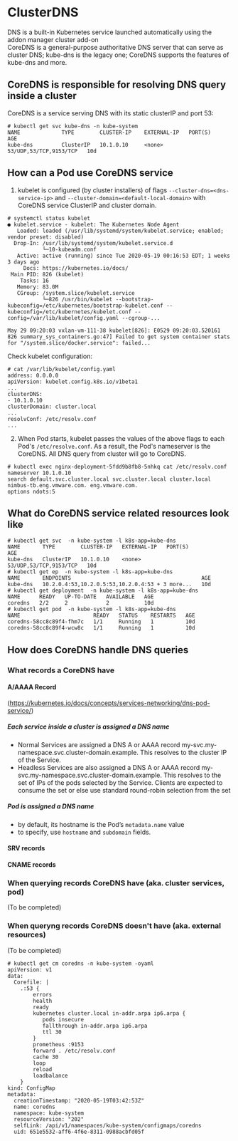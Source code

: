 # ClusterDNS

DNS is a built-in Kubernetes service launched automatically using the addon manager cluster add-on<br>
CoreDNS is a general-purpose authoritative DNS server that can serve as cluster DNS; kube-dns is the legacy one; CoreDNS supports the features of kube-dns and more.

## CoreDNS is responsible for resolving DNS query inside a cluster
CoreDNS is a service serving DNS with its static clusterIP and port 53:
```
# kubectl get svc kube-dns -n kube-system
NAME             TYPE        CLUSTER-IP    EXTERNAL-IP   PORT(S)                  AGE
kube-dns         ClusterIP   10.1.0.10     <none>        53/UDP,53/TCP,9153/TCP   10d
```
## How can a Pod use CoreDNS service
1. kubelet is configured (by cluster installers) of flags `--cluster-dns=<dns-service-ip>` and `--cluster-domain=<default-local-domain>` with CoreDNS service ClusterIP and cluster domain.
```
# systemctl status kubelet
● kubelet.service - kubelet: The Kubernetes Node Agent
   Loaded: loaded (/usr/lib/systemd/system/kubelet.service; enabled; vendor preset: disabled)
  Drop-In: /usr/lib/systemd/system/kubelet.service.d
           └─10-kubeadm.conf
   Active: active (running) since Tue 2020-05-19 00:16:53 EDT; 1 weeks 3 days ago
     Docs: https://kubernetes.io/docs/
 Main PID: 826 (kubelet)
    Tasks: 16
   Memory: 83.0M
   CGroup: /system.slice/kubelet.service
           └─826 /usr/bin/kubelet --bootstrap-kubeconfig=/etc/kubernetes/bootstrap-kubelet.conf --kubeconfig=/etc/kubernetes/kubelet.conf --config=/var/lib/kubelet/config.yaml --cgroup-...

May 29 09:20:03 vxlan-vm-111-38 kubelet[826]: E0529 09:20:03.520161     826 summary_sys_containers.go:47] Failed to get system container stats for "/system.slice/docker.service": failed...
```
Check kubelet configuration:
```
# cat /var/lib/kubelet/config.yaml
address: 0.0.0.0
apiVersion: kubelet.config.k8s.io/v1beta1
...
clusterDNS:
- 10.1.0.10
clusterDomain: cluster.local
...
resolvConf: /etc/resolv.conf
...
```
2. When Pod starts, kubelet passes the values of the above flags to each Pod's `/etc/resolve.conf`. As a result, the Pod's nameserver is the CoreDNS. All DNS query from cluster will go to CoreDNS.
```
# kubectl exec nginx-deployment-5fdd9b8fb8-5nhkq cat /etc/resolv.conf
nameserver 10.1.0.10
search default.svc.cluster.local svc.cluster.local cluster.local nimbus-tb.eng.vmware.com. eng.vmware.com.
options ndots:5
```
## What do CoreDNS service related resources look like
```
# kubectl get svc  -n kube-system -l k8s-app=kube-dns
NAME       TYPE        CLUSTER-IP   EXTERNAL-IP   PORT(S)                  AGE
kube-dns   ClusterIP   10.1.0.10    <none>        53/UDP,53/TCP,9153/TCP   10d
# kubectl get ep  -n kube-system -l k8s-app=kube-dns
NAME       ENDPOINTS                                         AGE
kube-dns   10.2.0.4:53,10.2.0.5:53,10.2.0.4:53 + 3 more...   10d
# kubectl get deployment  -n kube-system -l k8s-app=kube-dns
NAME      READY   UP-TO-DATE   AVAILABLE   AGE
coredns   2/2     2            2           10d
# kubectl get pod  -n kube-system -l k8s-app=kube-dns
NAME                       READY   STATUS    RESTARTS   AGE
coredns-58cc8c89f4-fhm7c   1/1     Running   1          10d
coredns-58cc8c89f4-wcw8c   1/1     Running   1          10d
```
## How does CoreDNS handle DNS queries
### What records a CoreDNS have
#### A/AAAA Record
(https://kubernetes.io/docs/concepts/services-networking/dns-pod-service/)
##### Each service inside a cluster is assigned a DNS name
* Normal Services are assigned a DNS A or AAAA record
my-svc.my-namespace.svc.cluster-domain.example. This resolves to the cluster IP of the Service.
* Headless Services  are also assigned a DNS A or AAAA record
my-svc.my-namespace.svc.cluster-domain.example. This resolves to the set of IPs of the pods selected by the Service. Clients are expected to consume the set or else use standard round-robin selection from the set
##### Pod is assigned a DNS name
* by default, its hostname is the Pod’s `metadata.name` value
* to specify, use `hostname` and `subdomain` fields.
#### SRV records
#### CNAME records
### When querying records CoreDNS have (aka. cluster services, pod)
(To be completed)
### When queryng records CoreDNS doesn't have (aka. external resources)
(To be completed)
```
# kubectl get cm coredns -n kube-system -oyaml
apiVersion: v1
data:
  Corefile: |
    .:53 {
        errors
        health
        ready
        kubernetes cluster.local in-addr.arpa ip6.arpa {
           pods insecure
           fallthrough in-addr.arpa ip6.arpa
           ttl 30
        }
        prometheus :9153
        forward . /etc/resolv.conf
        cache 30
        loop
        reload
        loadbalance
    }
kind: ConfigMap
metadata:
  creationTimestamp: "2020-05-19T03:42:53Z"
  name: coredns
  namespace: kube-system
  resourceVersion: "202"
  selfLink: /api/v1/namespaces/kube-system/configmaps/coredns
  uid: 651e5532-aff6-4f6e-8311-0988acbfd05f
```

